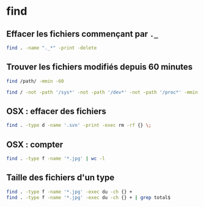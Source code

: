 find
====

Effacer les fichiers commençant par `._`
----------------------------------------

```bash
find . -name "._*" -print -delete
```

Trouver les fichiers modifiés depuis 60 minutes
-----------------------------------------------

```bash
find /path/ -mmin -60
```

```bash
find / -not -path '/sys*' -not -path '/dev*' -not -path '/proc*' -mmin -60
```


OSX : effacer des fichiers
------------------------

```bash
find . -type d -name '.svn' -print -exec rm -rf {} \;
```


OSX : compter
-----------

```bash
find . -type f -name '*.jpg' | wc -l
```

Taille des fichiers d'un type
-----------------------------

```bash
find . -type f -name '*.jpg' -exec du -ch {} +
find . -type f -name '*.jpg' -exec du -ch {} + | grep total$
```
